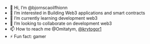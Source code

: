 - 👋 Hi, I’m @bjornscaoilfhionn
- 👀 I’m interested in Building Web3 applications and smart contracts
- 🌱 I’m currently learning development web3
- 💞️ I’m looking to collaborate on development web3
- 📫 How to reach me @Omitatym, [@krytogor1](https://x.com/krytogor1)
- ⚡ Fun fact: gamer

<!---
bjornscaoilfhionn/bjornscaoilfhionn is a ✨ special ✨ repository because its `README.md` (this file) appears on your GitHub profile.
You can click the Preview link to take a look at your changes.
--->
